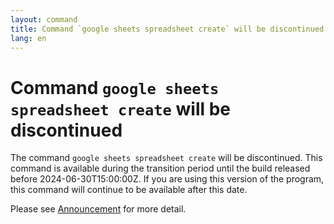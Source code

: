 ```yaml
---
layout: command
title: Command `google sheets spreadsheet create` will be discontinued
lang: en
---
```


# Command `google sheets spreadsheet create` will be discontinued

The command `google sheets spreadsheet create` will be discontinued.
This command is available during the transition period until the build released before 2024-06-30T15:00:00Z. If you are using this version of the program, this command will continue to be available after this date.

Please see [Announcement](https://github.com/watermint/toolbox/discussions/835) for more detail.



